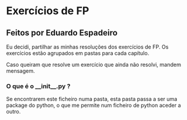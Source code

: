 # Exercícios de FP
## Feitos por Eduardo Espadeiro

Eu decidi, partilhar as minhas resoluções dos
exercícios de FP. Os exercícios estão agrupados
em pastas para cada capítulo.

Caso queiram que resolve um exercício que
ainda não resolvi, mandem mensagem.

### O que é o \_\_init__.py ?
Se encontrarem este ficheiro numa pasta,
esta pasta passa a ser uma package do python,
o que me permite num ficheiro de python aceder a
outro.